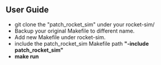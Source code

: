 ## User Guide
- git clone the "patch_rocket_sim" under your rocket-sim/
- Backup your original Makefile to different name.
- Add new Makefile under rocket-sim.
- include the patch_rocket_sim Makefile path **"-include patch_rocket_sim"**
- **make run**